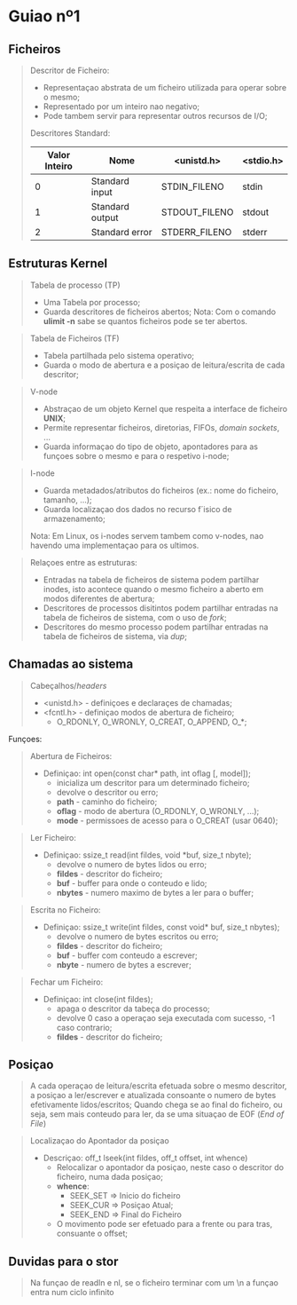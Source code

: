 # Guiao nº1

## Ficheiros

> Descritor de Ficheiro:
> - Representaçao abstrata de um ficheiro utilizada para operar sobre o mesmo;
> - Representado por um inteiro nao negativo;
> - Pode tambem servir para representar outros recursos de I/O;
>
> Descritores Standard:
>
> | Valor Inteiro | Nome            | \<unistd.h>   | \<stdio.h>|
> |---            |---              |---            |---        |
> | 0             | Standard input  | STDIN_FILENO  | stdin     |
> | 1             | Standard output | STDOUT_FILENO | stdout    |
> | 2             | Standard error  | STDERR_FILENO | stderr    |

## Estruturas Kernel

> Tabela de processo (TP)
> - Uma Tabela por processo;
> - Guarda descritores de ficheiros abertos;
> Nota: Com o comando **ulimit -n** sabe se quantos ficheiros pode se ter abertos.

> Tabela de Ficheiros (TF)
> - Tabela partilhada pelo sistema operativo;
> - Guarda o modo de abertura e a posiçao de leitura/escrita de cada descritor;

> V-node
> - Abstraçao de um objeto Kernel que respeita a interface de ficheiro **UNIX**;
> - Permite representar ficheiros, diretorias, FIFOs, *domain sockets*, ...
> - Guarda informaçao do tipo de objeto, apontadores para as funçoes sobre o mesmo e para o respetivo i-node;

> I-node
> - Guarda metadados/atributos do ficheiros (ex.: nome do ficheiro, tamanho, ...);
> - Guarda localizaçao dos dados no recurso f´isico de armazenamento;
>
> Nota: Em Linux, os i-nodes servem tambem como v-nodes, nao havendo uma implementaçao para os ultimos.

> Relaçoes entre as estruturas:
> - Entradas na tabela de ficheiros de sistema podem partilhar inodes, isto acontece quando o mesmo ficheiro a aberto em modos diferentes de abertura;
> - Descritores de processos disitintos podem partilhar entradas na tabela de ficheiros de sistema, com o uso de *fork*;
> - Descritores do mesmo processo podem partilhar entradas na tabela de ficheiros de sistema, via *dup*;

## Chamadas ao sistema

> Cabeçalhos/*headers*
> - \<unistd.h> - definiçoes e declaraçes de chamadas;
> - \<fcntl.h> - definiçao modos de abertura de ficheiro;
>   - O\_RDONLY, O\_WRONLY, O\_CREAT, O\_APPEND, O\_*;

Funçoes:

> Abertura de Ficheiros:
> - Definiçao: int open(const char* path, int oflag [, model]);
>   - inicializa um descritor para um determinado ficheiro;
>   - devolve o descritor ou erro;
>   - **path** - caminho do ficheiro;
>   - **oflag** - modo de abertura (O\_RDONLY, O\_WRONLY, ...);
>   - **mode** - permissoes de acesso para o O\_CREAT (usar 0640);


> Ler Ficheiro:
> - Definiçao: ssize\_t read(int fildes, void *buf, size\_t nbyte);
>   - devolve o numero de bytes lidos ou erro;
>   - **fildes** - descritor do ficheiro;
>   - **buf** - buffer para onde o conteudo e lido;
>   - **nbytes** - numero maximo de bytes a ler para o buffer;

> Escrita no Ficheiro: 
> - Definiçao: ssize\_t write(int fildes, const void* buf, size\_t nbytes);
>   - devolve o numero de bytes escritos ou erro;
>   - **fildes** - descritor do ficheiro;
>   - **buf** - buffer com conteudo a escrever;
>   - **nbyte** - numero de bytes a escrever;

> Fechar um Ficheiro:
> - Definiçao: int close(int fildes);
>   - apaga o descritor da tabeça do processo;
>   - devolve 0 caso a operaçao seja executada com sucesso, -1 caso contrario;
>   - **fildes** - descritor do ficheiro;

## Posiçao

> A cada operaçao de leitura/escrita efetuada sobre o mesmo descritor, a posiçao a ler/escrever e atualizada consoante o numero de bytes efetivamente lidos/escritos;
> Quando chega se ao final do ficheiro, ou seja, sem mais conteudo para ler, da se uma situaçao de EOF (*End of File*)

> Localizaçao do Apontador da posiçao
> - Descriçao: off\_t lseek(int fildes, off\_t offset, int whence)
>   - Relocalizar o apontador da posiçao, neste caso o descritor do ficheiro, numa dada posiçao;
>   - **whence**:
>       - SEEK\_SET => Inicio do ficheiro
>       - SEEK\_CUR => Posiçao Atual;
>       - SEEK\_END => Final do Ficheiro
>   - O movimento pode ser efetuado para a frente ou para tras, consuante o offset;


## Duvidas para o stor

> Na funçao de readln e nl, se o ficheiro terminar com um \n a funçao entra num ciclo infinito